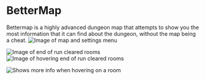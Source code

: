 # BetterMap
Bettermap is a highly advanced dungeon map that attempts to show you the most information that it can find about the dungeon, without the map being a cheat.
![Image of map and settings menu](https://media.essential.gg/b228f0da-b16d-43f1-be9d-2f9e674ff600)

![Image of end of run cleared rooms](https://cdn.discordapp.com/attachments/997954712978604054/1022068477449732116/unknown.png)
![Image of hovering end of run cleared rooms](https://cdn.discordapp.com/attachments/997954712978604054/1022068477827235860/unknown.png)

![Shows more info when hovering on a room](https://cdn.discordapp.com/attachments/783682572882411560/1026681245947662397/unknown.png)